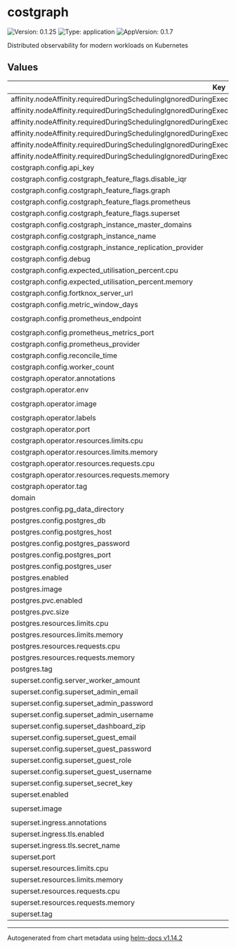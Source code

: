 # costgraph

![Version: 0.1.25](https://img.shields.io/badge/Version-0.1.25-informational?style=flat-square) ![Type: application](https://img.shields.io/badge/Type-application-informational?style=flat-square) ![AppVersion: 0.1.7](https://img.shields.io/badge/AppVersion-0.1.7-informational?style=flat-square)

Distributed observability for modern workloads on Kubernetes

## Values

| Key | Type | Default | Description |
|-----|------|---------|-------------|
| affinity.nodeAffinity.requiredDuringSchedulingIgnoredDuringExecution.nodeSelectorTerms[0].matchExpressions[0].key | string | `"kubernetes.io/os"` |  |
| affinity.nodeAffinity.requiredDuringSchedulingIgnoredDuringExecution.nodeSelectorTerms[0].matchExpressions[0].operator | string | `"In"` |  |
| affinity.nodeAffinity.requiredDuringSchedulingIgnoredDuringExecution.nodeSelectorTerms[0].matchExpressions[0].values[0] | string | `"linux"` |  |
| affinity.nodeAffinity.requiredDuringSchedulingIgnoredDuringExecution.nodeSelectorTerms[0].matchExpressions[1].key | string | `"kubernetes.io/arch"` |  |
| affinity.nodeAffinity.requiredDuringSchedulingIgnoredDuringExecution.nodeSelectorTerms[0].matchExpressions[1].operator | string | `"In"` |  |
| affinity.nodeAffinity.requiredDuringSchedulingIgnoredDuringExecution.nodeSelectorTerms[0].matchExpressions[1].values[0] | string | `"amd64"` |  |
| costgraph.config.api_key | string | `""` |  |
| costgraph.config.costgraph_feature_flags.disable_iqr | bool | `false` |  |
| costgraph.config.costgraph_feature_flags.graph | bool | `true` |  |
| costgraph.config.costgraph_feature_flags.prometheus | bool | `true` |  |
| costgraph.config.costgraph_feature_flags.superset | bool | `false` |  |
| costgraph.config.costgraph_instance_master_domains | list | `[]` |  |
| costgraph.config.costgraph_instance_name | string | `""` |  |
| costgraph.config.costgraph_instance_replication_provider | string | `"s3"` |  |
| costgraph.config.debug | bool | `false` |  |
| costgraph.config.expected_utilisation_percent.cpu | int | `80` |  |
| costgraph.config.expected_utilisation_percent.memory | int | `80` |  |
| costgraph.config.fortknox_server_url | string | `"https://fortknox.baselinehq.cloud"` |  |
| costgraph.config.metric_window_days | int | `45` |  |
| costgraph.config.prometheus_endpoint | string | `"http://prometheus-server.prometheus-system"` |  |
| costgraph.config.prometheus_metrics_port | int | `9090` |  |
| costgraph.config.prometheus_provider | string | `""` |  |
| costgraph.config.reconcile_time | string | `"5m"` |  |
| costgraph.config.worker_count | int | `10` |  |
| costgraph.operator.annotations | object | `{}` |  |
| costgraph.operator.env | list | `[]` |  |
| costgraph.operator.image | string | `"ghcr.io/baselinehq/costgraph-operator"` |  |
| costgraph.operator.labels | object | `{}` |  |
| costgraph.operator.port | int | `8090` |  |
| costgraph.operator.resources.limits.cpu | string | `"1"` |  |
| costgraph.operator.resources.limits.memory | string | `"512Mi"` |  |
| costgraph.operator.resources.requests.cpu | string | `"250m"` |  |
| costgraph.operator.resources.requests.memory | string | `"100Mi"` |  |
| costgraph.operator.tag | string | `"v0.1.7"` |  |
| domain | string | `"costgraph.internal"` |  |
| postgres.config.pg_data_directory | string | `"/var/lib/postgresql/data"` |  |
| postgres.config.postgres_db | string | `"costgraph"` |  |
| postgres.config.postgres_host | string | `"db"` |  |
| postgres.config.postgres_password | string | `"password"` |  |
| postgres.config.postgres_port | int | `5432` |  |
| postgres.config.postgres_user | string | `"user"` |  |
| postgres.enabled | bool | `false` |  |
| postgres.image | string | `"postgres"` |  |
| postgres.pvc.enabled | bool | `false` |  |
| postgres.pvc.size | string | `"10Gi"` |  |
| postgres.resources.limits.cpu | string | `"2"` |  |
| postgres.resources.limits.memory | string | `"1Gi"` |  |
| postgres.resources.requests.cpu | string | `"250m"` |  |
| postgres.resources.requests.memory | string | `"100Mi"` |  |
| postgres.tag | string | `"14-alpine"` |  |
| superset.config.server_worker_amount | string | `"3"` |  |
| superset.config.superset_admin_email | string | `"admin@costgraph-superset.com"` |  |
| superset.config.superset_admin_password | string | `"admin"` |  |
| superset.config.superset_admin_username | string | `"admin"` |  |
| superset.config.superset_dashboard_zip | string | `"/app/dashboard.zip"` |  |
| superset.config.superset_guest_email | string | `"guest@public.internal"` |  |
| superset.config.superset_guest_password | string | `"public"` |  |
| superset.config.superset_guest_role | string | `"Public"` |  |
| superset.config.superset_guest_username | string | `"guest"` |  |
| superset.config.superset_secret_key | string | `"test123"` |  |
| superset.enabled | bool | `false` |  |
| superset.image | string | `"ghcr.io/baselinehq/costgraph-superset"` |  |
| superset.ingress.annotations | object | `{}` |  |
| superset.ingress.tls.enabled | bool | `false` |  |
| superset.ingress.tls.secret_name | string | `""` |  |
| superset.port | int | `8088` |  |
| superset.resources.limits.cpu | string | `"2"` |  |
| superset.resources.limits.memory | string | `"1Gi"` |  |
| superset.resources.requests.cpu | string | `"1"` |  |
| superset.resources.requests.memory | string | `"500Mi"` |  |
| superset.tag | string | `"v0.1.0"` |  |

----------------------------------------------
Autogenerated from chart metadata using [helm-docs v1.14.2](https://github.com/norwoodj/helm-docs/releases/v1.14.2)
